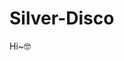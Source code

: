 # Silver-Disco
Hi~<font style="vertical-align: inherit;"><font style="vertical-align: inherit;">🤓</font></font>
